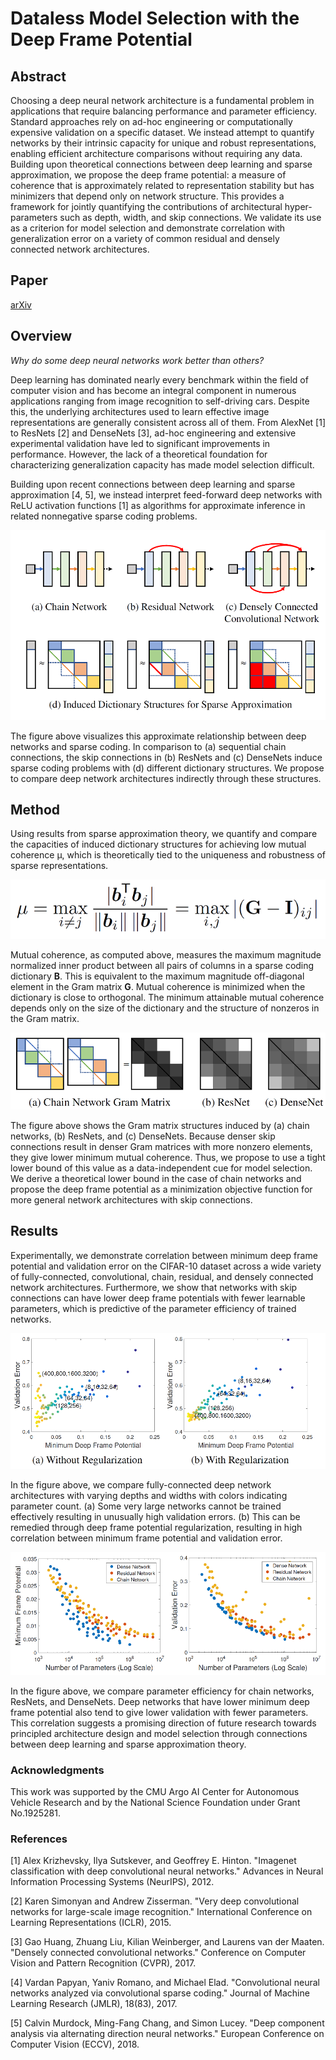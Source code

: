 # Dataless Model Selection with the Deep Frame Potential

## Abstract

Choosing a deep neural network architecture is a fundamental problem in applications that require balancing performance and parameter efficiency. Standard approaches rely on ad-hoc engineering or computationally expensive validation on a specific dataset. We instead attempt to quantify networks by their intrinsic capacity for unique and robust representations, enabling efficient architecture comparisons without requiring any data. Building upon theoretical connections between deep learning and sparse approximation, we propose the deep frame potential: a measure of coherence that is approximately related to representation stability but has minimizers that depend only on network structure. This provides a framework for jointly quantifying the contributions of architectural hyper-parameters such as depth, width, and skip connections. We validate its use as a criterion for model selection and demonstrate correlation with generalization error on a variety of common residual and densely connected network architectures.

## Paper

[arXiv](https://arxiv.org/abs/2003.13866)

## Overview

*Why do some deep neural networks work better than others?*

Deep learning has dominated nearly every benchmark within the field of computer vision and has become an integral component in numerous applications ranging from image recognition to self-driving cars. Despite this, the underlying architectures used to learn effective image representations are generally consistent across all of them. From AlexNet [1] to ResNets [2] and DenseNets [3], ad-hoc engineering and extensive experimental validation have led to significant improvements in performance. However, the lack of a theoretical foundation for characterizing generalization capacity has made model selection difficult. 

Building upon recent connections between deep learning and sparse approximation [4, 5], we instead interpret feed-forward deep networks with ReLU activation functions [1] as algorithms for approximate inference in related nonnegative sparse coding problems.

![Deep networks as sparse coding](figs/front.png)

The figure above visualizes this approximate relationship between deep networks and sparse coding. In comparison to (a) sequential chain connections, the skip connections in (b) ResNets and (c) DenseNets induce sparse coding problems with (d) different dictionary structures. We propose to compare deep network architectures indirectly through these structures.

## Method

Using results from sparse approximation theory, we quantify and compare the capacities of induced dictionary structures for achieving low mutual coherence μ, which is theoretically tied to the uniqueness and robustness of sparse representations.

![Mutual coherence](figs/mutual_coherence.png)

Mutual coherence, as computed above, measures the maximum magnitude normalized inner product between all pairs of columns in a sparse coding dictionary **B**. This is equivalent to the maximum magnitude off-diagonal element in the Gram matrix **G**. Mutual coherence is minimized when the dictionary is close to orthogonal. The minimum attainable mutual coherence depends only on the size of the dictionary and the structure of nonzeros in the Gram matrix.

![Gram matrix structure](figs/gram.png)

The figure above shows the Gram matrix structures induced by (a) chain networks, (b) ResNets, and (c) DenseNets. Because denser skip connections result in denser Gram matrices with more nonzero elements, they give lower minimum mutual coherence. Thus, we propose to use a tight lower bound of this value as a data-independent cue for model selection. We derive a theoretical lower bound in the case of chain networks and propose the deep frame potential as a minimization objective function for more general network architectures with skip connections.

## Results

Experimentally, we demonstrate correlation between minimum deep frame potential and validation error on the CIFAR-10 dataset across a wide variety of fully-connected, convolutional, chain, residual, and densely connected network architectures. Furthermore, we show that networks with skip connections can have lower deep frame potentials with fewer learnable parameters, which is predictive of the parameter efficiency of trained networks. 

![Deep frame potential regularization](figs/regularization.png)

In the figure above, we compare fully-connected deep network architectures with varying depths and widths with colors indicating parameter count. (a) Some very large networks cannot be trained effectively resulting in unusually high validation errors. (b) This can be remedied through deep frame potential regularization, resulting in high correlation between minimum frame potential and validation error.

![Parameter efficiency](figs/efficiency.png)

In the figure above, we compare parameter efficiency for chain networks, ResNets, and DenseNets. Deep networks that have lower minimum deep frame potential also tend to give lower validation with fewer parameters. This correlation suggests a promising direction of future research towards principled architecture design and model selection through connections between deep learning and sparse approximation theory. 

### Acknowledgments

This work was supported by the CMU Argo AI Center for Autonomous Vehicle Research and by the National Science Foundation under Grant No.1925281.

### References 

[1] Alex Krizhevsky, Ilya Sutskever, and Geoffrey E. Hinton. "Imagenet classification with deep convolutional neural networks." Advances in Neural Information Processing Systems (NeurIPS), 2012.

[2] Karen Simonyan and Andrew Zisserman. "Very deep convolutional networks for large-scale image recognition." International Conference on Learning Representations (ICLR), 2015.

[3] Gao Huang, Zhuang Liu, Kilian Weinberger, and Laurens van der Maaten. "Densely connected convolutional networks." Conference on Computer Vision and Pattern Recognition (CVPR), 2017.

[4] Vardan Papyan, Yaniv Romano, and Michael Elad. "Convolutional neural networks analyzed via convolutional sparse coding." Journal of Machine Learning Research (JMLR), 18(83), 2017.

[5] Calvin Murdock, Ming-Fang Chang, and Simon Lucey. "Deep component analysis via alternating direction neural networks." European Conference on Computer Vision (ECCV), 2018.
